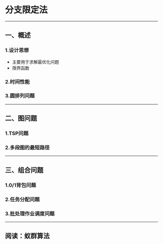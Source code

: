 # 分支限定法
---
## 一、概述

### 1.设计思想
- 主要用于求解最优化问题
- 限界函数 
### 2.时间性能
### 3.圆排列问题

---
## 二、图问题

### 1.TSP问题
### 2.多段图的最短路径

---
## 三、组合问题

### 1.0/1背包问题
### 2.任务分配问题
### 3.批处理作业调度问题
---
## 阅读：蚁群算法